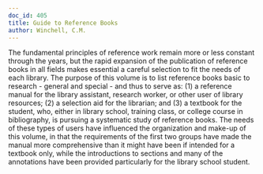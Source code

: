 ```yaml
---
doc_id: 405
title: Guide to Reference Books
author: Winchell, C.M.
---
```


The fundamental principles of reference work remain
more or less constant through the years, but the rapid
expansion of the publication of reference books in all
fields makes essential a careful selection to fit the needs
of each library.  The purpose of this volume is to list
reference books basic to research - general and special -
and thus to serve as: (1) a reference manual for the
library assistant, research worker, or other user of
library resources; (2) a selection aid for the librarian; and
(3) a textbook for the student, who, either in library
school, training class, or college course in bibliography,
is pursuing a systematic study of reference books.
  The needs of these types of users have influenced the
organization and make-up of this volume, in that the
requirements of the first two groups have made the
manual more comprehensive than it might have been if
intended for a textbook only, while the introductions to
sections and many of the annotations have been provided
particularly for the library school student.
